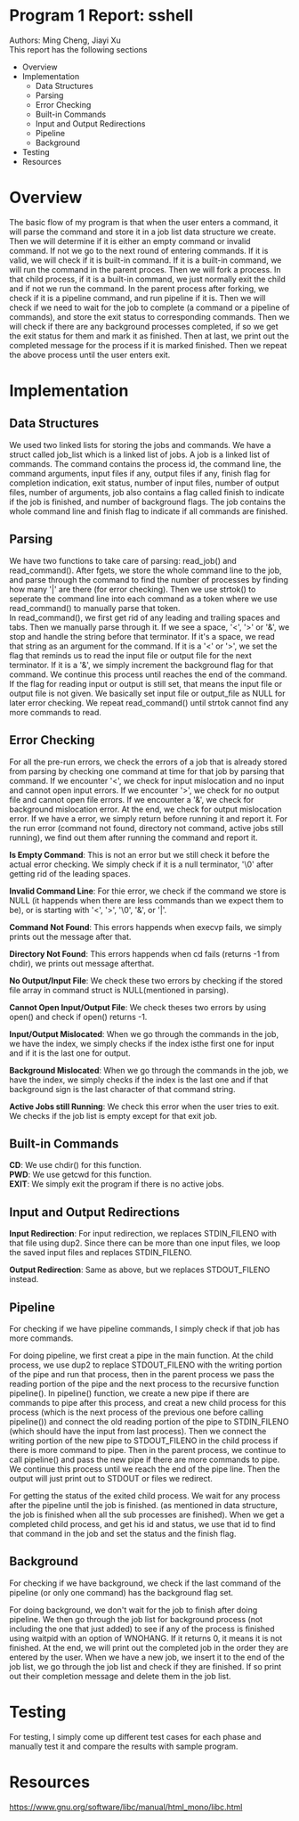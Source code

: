 # Program 1 Report: sshell
  Authors: Ming Cheng, Jiayi Xu  
  This report has the following sections
  * Overview 
  * Implementation
    * Data Structures
    * Parsing
    * Error Checking  
    * Built-in Commands
    * Input and Output Redirections
    * Pipeline
    * Background
  * Testing
  * Resources
  
# Overview
  The basic flow of my program is that when the user enters a command, 
  it will parse the command and store it in a job list data structure 
  we create. Then we will determine if it is either an empty command or 
  invalid command. If not we go to the next round of entering commands. 
  If it is valid, we will check if it is built-in command. If it is a 
  built-in command, we will run the command in the parent proces. Then 
  we will fork a process. In that child process, if it is a built-in command, 
  we just normally exit the child and if not we run the command. In the 
  parent process after forking, we check if it is a pipeline command, and 
  run pipeline if it is. Then we will check if we need to wait for the job 
  to complete (a command or a pipeline of commands), and store the exit status 
  to corresponding commands. Then we will check if there are any background
  processes completed, if so we get the exit status for them and mark it as 
  finished. Then at last, we print out the completed message for the process 
  if it is marked finished. Then we repeat the above process until the user enters exit.
# Implementation
  ## Data Structures
  We used two linked lists for storing the jobs and commands. We have a 
  struct called job_list which is a linked list of jobs. A job is a linked list 
  of commands. The command contains the process id, the command line, the 
  command arguments, input files if any, output files if any, finish flag for 
  completion indication, exit status, number of input files, number of output 
  files, number of arguments, job also contains a flag called finish to indicate 
  if the job is finished, and number of background  flags. The job contains 
  the whole command line and finish flag to indicate if all commands are finished.
  ## Parsing
  We have two functions to take care of parsing: read_job() and read_command(). 
  After fgets, we store the whole command line to the job, and parse through 
  the command to find the number of processes by finding how many '|' are there 
  (for error checking). Then we use strtok() to seperate the command line into 
  each command as a token where we use read_command() to manually parse that token.   
  In read_command(), we first get rid of any leading and trailing spaces and tabs. 
  Then we manually parse through it. If we see a space, '<', '>' or '&', we stop 
  and handle the string before that terminator. If it's a space, we read that 
  string as an argument for the command. If it is a '<' or '>', we set the flag 
  that reminds us to read the input file or output file for the next terminator. 
  If it is a '&', we simply increment the background flag for that command. We 
  continue this process until reaches the end of the command. If the flag for 
  reading input or output is still set, that means the input file or output file 
  is not given. We basically set input file or output_file as NULL for later 
  error checking. We repeat read_command() until strtok cannot find any more 
  commands to read.
  ## Error Checking
  For all the pre-run errors, we check the errors of a job that is already stored 
  from parsing by checking one command at time for that job by parsing that command.
  If we encounter '<', we check for input mislocation and no input and cannot open 
  input errors. If we encounter '>', we check for no output file and cannot open 
  file errors. If we encounter a '&', we check for background mislocation error. 
  At the end, we check for output mislocation error. If we have a error, we simply 
  return before running it and report it. For the run error (command not found, 
  directory not command, active jobs still running), we find out them after running 
  the command and report it.  
  
  **Is Empty Command**: This is not an error but we still check it before the actual 
  error checking. We simply check if it is   a null terminator, '\0' after getting 
  rid of the leading spaces.  
  
  **Invalid Command Line**: For thie error, we check if the command we store is NULL 
  (it happends when there are less commands than we expect them to be), or is starting 
  with '<', '>', '\0', '&', or '|'.
  
  **Command Not Found**: This errors happends when execvp fails, we simply prints out 
  the message after that.
  
  **Directory Not Found**: This errors happends when cd fails (returns -1 from chdir), 
  we prints out message afterthat.
  
  **No Output/Input File**: We check these two errors by checking if the stored file 
  array in command struct is NULL(mentioned in parsing).
  
  **Cannot Open Input/Output File**: We check theses two errors by using open() 
  and check if open() returns -1.
  
  **Input/Output Mislocated**: When we go through the commands in the job, we 
  have the index, we simply checks if the index isthe first one for input and 
  if it is the last one for output.
  
  **Background Mislocated**: When we go through the commands in the job, we
  have the index, we simply checks if the index is the last one and if that
  background sign is the last character of that command string.
  
  **Active Jobs still Running**: We check this error when the user tries to exit.
  We checks if the job list is empty except for that exit job.
  ## Built-in Commands
  **CD**: We use chdir() for this function.  
  **PWD**: We use getcwd for this function.  
  **EXIT**: We simply exit the program if there is no active jobs.  
  ## Input and Output Redirections
  **Input Redirection**: For input redirection, we replaces STDIN_FILENO with 
  that file using dup2. Since there can be more than one input files, we loop 
  the saved input files and replaces STDIN_FILENO.
  
  **Output Redirection**: Same as above, but we replaces STDOUT_FILENO instead.  
  ## Pipeline
  For checking if we have pipeline commands, I simply check if that job has more commands.  
  
  For doing pipeline, we first creat a pipe in the main function. At the child
  process, we use dup2 to replace STDOUT_FILENO with the writing portion of 
  the pipe and run that process, then in the parent process we pass the reading 
  portion of the pipe and the next process to the recursive function pipeline(). 
  In pipeline() function, we create a new pipe if there are commands to pipe 
  after this process, and creat a new child process for this process (which is 
  the next process of the previous one before calling pipeline()) and connect 
  the old reading portion of the pipe to STDIN_FILENO (which should have 
  the input from last process). Then we connect the writing portion of the new pipe 
  to STDOUT_FILENO in the child process if there is more command to pipe. Then
  in the parent process, we continue to call pipeline() and pass the new pipe 
  if there are more commands to pipe. We continue this process until we reach 
  the end of the pipe line. Then the output will just print out to STDOUT 
  or files we redirect.
  
  For getting the status of the exited child process. We wait for any process 
  after the pipeline until the job is finished. (as mentioned in data structure, 
  the job is finished when all the sub processes are finished). When we get a 
  completed child process, and get his id and status, we use that id to find 
  that command in the job and set the status and the finish flag. 
  ## Background
  For checking if we have background, we check if the last command of the 
  pipeline (or only one command) has the background flag set.  
   
  For doing background, we don't wait for the job to finish after doing pipeline. 
  We then go through the job list for background process (not including the 
  one that just added) to see if any of the process is finished using waitpid 
  with an option of WNOHANG. If it returns 0, it means it is not finished. 
  At the end, we will print out the completed job in the order they are entered 
  by the user. When we have a new job, we insert it to the end of the job list, 
  we go through the job list and check if they are finished. If so print out 
  their completion message and delete them in the job list.
# Testing
  For testing, I simply come up different test cases for each phase and 
  manually test it and compare the results with sample program. 
# Resources
  https://www.gnu.org/software/libc/manual/html_mono/libc.html
